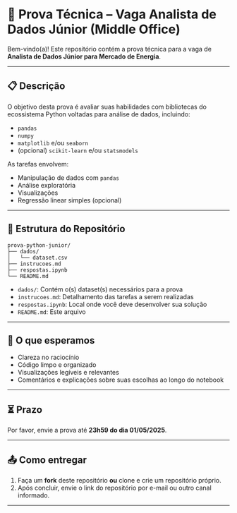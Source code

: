 # 🧪 Prova Técnica – Vaga Analista de Dados Júnior (Middle Office)

Bem-vindo(a)! Este repositório contém a prova técnica para a vaga de **Analista de Dados Júnior para  Mercado de Energia**.

---

## 📋 Descrição

O objetivo desta prova é avaliar suas habilidades com bibliotecas do ecossistema Python voltadas para análise de dados, incluindo:

- `pandas`  
- `numpy`  
- `matplotlib` e/ou `seaborn`  
- (opcional) `scikit-learn` e/ou `statsmodels`  

As tarefas envolvem:

- Manipulação de dados com `pandas`  
- Análise exploratória  
- Visualizações  
- Regressão linear simples (opcional)

---

## 📁 Estrutura do Repositório

```
prova-python-junior/
├── dados/
│   └── dataset.csv
├── instrucoes.md
├── respostas.ipynb
└── README.md
```

- `dados/`: Contém o(s) dataset(s) necessários para a prova  
- `instrucoes.md`: Detalhamento das tarefas a serem realizadas  
- `respostas.ipynb`: Local onde você deve desenvolver sua solução  
- `README.md`: Este arquivo  

---

## 🧠 O que esperamos

- Clareza no raciocínio  
- Código limpo e organizado  
- Visualizações legíveis e relevantes  
- Comentários e explicações sobre suas escolhas ao longo do notebook  

---

## ⏳ Prazo

Por favor, envie a prova até **23h59 do dia 01/05/2025**.

---

## 📤 Como entregar

1. Faça um **fork** deste repositório **ou** clone e crie um repositório próprio.  
2. Após concluir, envie o link do repositório por e-mail ou outro canal informado.

---
